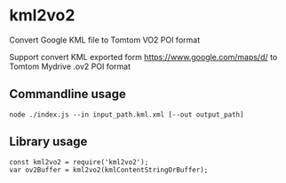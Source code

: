 # kml2vo2
Convert Google KML file to Tomtom VO2 POI format

Support convert KML exported form https://www.google.com/maps/d/ to Tomtom Mydrive .ov2 POI format

## Commandline usage
```
node ./index.js --in input_path.kml.xml [--out output_path]
```

## Library usage
```
const kml2vo2 = require('kml2vo2');
var ov2Buffer = kml2vo2(kmlContentStringOrBuffer);
```